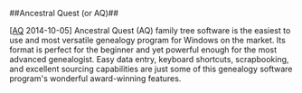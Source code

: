 ##Ancestral Quest (or AQ)## 

\[[AQ](http://www.ancquest.com/index.htm) 2014-10-05\]  Ancestral Quest (AQ) family tree software is the easiest to use and most versatile genealogy program for Windows on the market. Its format is perfect for the beginner and yet powerful enough for the most advanced genealogist. Easy data entry, keyboard shortcuts, scrapbooking, and excellent sourcing capabilities are just some of this genealogy software program's wonderful award-winning features.
